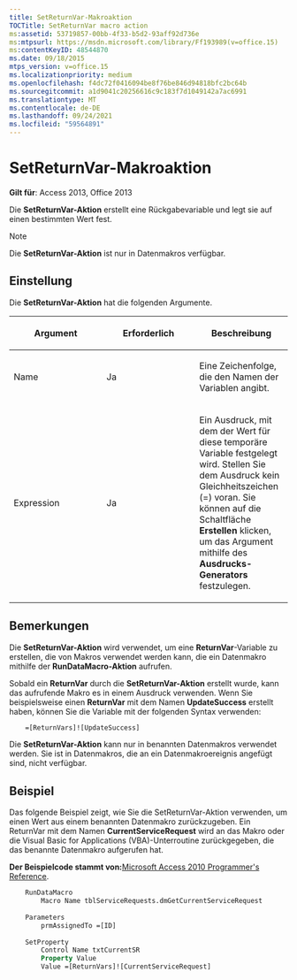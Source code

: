```yaml
---
title: SetReturnVar-Makroaktion
TOCTitle: SetReturnVar macro action
ms:assetid: 53719857-00bb-4f33-b5d2-93aff92d736e
ms:mtpsurl: https://msdn.microsoft.com/library/Ff193989(v=office.15)
ms:contentKeyID: 48544870
ms.date: 09/18/2015
mtps_version: v=office.15
ms.localizationpriority: medium
ms.openlocfilehash: f4dc72f0416094be8f76be846d94818bfc2bc64b
ms.sourcegitcommit: a1d9041c20256616c9c183f7d1049142a7ac6991
ms.translationtype: MT
ms.contentlocale: de-DE
ms.lasthandoff: 09/24/2021
ms.locfileid: "59564891"
---
```

# <a name="setreturnvar-macro-action"></a>SetReturnVar-Makroaktion

**Gilt für**: Access 2013, Office 2013

Die **SetReturnVar-Aktion** erstellt eine Rückgabevariable und legt sie auf einen bestimmten Wert fest.

> [!NOTE]
> Die **SetReturnVar-Aktion** ist nur in Datenmakros verfügbar.

## <a name="setting"></a>Einstellung

Die **SetReturnVar-Aktion** hat die folgenden Argumente.

<table>
<colgroup>
<col style="width: 33%" />
<col style="width: 33%" />
<col style="width: 33%" />
</colgroup>
<thead>
<tr class="header">
<th><p>Argument</p></th>
<th><p>Erforderlich</p></th>
<th><p>Beschreibung</p></th>
</tr>
</thead>
<tbody>
<tr class="odd">
<td><p>Name</p></td>
<td><p>Ja</p></td>
<td><p>Eine Zeichenfolge, die den Namen der Variablen angibt.</p></td>
</tr>
<tr class="even">
<td><p>Expression</p></td>
<td><p>Ja</p></td>
<td><p>Ein Ausdruck, mit dem der Wert für diese temporäre Variable festgelegt wird. Stellen Sie dem Ausdruck kein Gleichheitszeichen (=) voran. Sie können auf die Schaltfläche <strong>Erstellen</strong> klicken, um das Argument mithilfe des <strong>Ausdrucks-Generators</strong> festzulegen.</p></td>
</tr>
</tbody>
</table>


## <a name="remarks"></a>Bemerkungen

Die **SetReturnVar-Aktion** wird verwendet, um eine **ReturnVar**-Variable zu erstellen, die von Makros verwendet werden kann, die ein Datenmakro mithilfe der **RunDataMacro-Aktion** aufrufen.

Sobald ein **ReturnVar** durch die **SetReturnVar-Aktion** erstellt wurde, kann das aufrufende Makro es in einem Ausdruck verwenden. Wenn Sie beispielsweise einen **ReturnVar** mit dem Namen **UpdateSuccess** erstellt haben, können Sie die Variable mit der folgenden Syntax verwenden:

```vb
    =[ReturnVars]![UpdateSuccess]
```

Die **SetReturnVar-Aktion** kann nur in benannten Datenmakros verwendet werden. Sie ist in Datenmakros, die an ein Datenmakroereignis angefügt sind, nicht verfügbar.

## <a name="example"></a>Beispiel

Das folgende Beispiel zeigt, wie Sie die SetReturnVar-Aktion verwenden, um einen Wert aus einem benannten Datenmakro zurückzugeben. Ein ReturnVar mit dem Namen **CurrentServiceRequest** wird an das Makro oder die Visual Basic for Applications (VBA)-Unterroutine zurückgegeben, die das benannte Datenmakro aufgerufen hat.

**Der Beispielcode stammt von:**[Microsoft Access 2010 Programmer's Reference](https://www.amazon.com/Microsoft-Access-2010-Programmers-Reference/dp/8126528125).

```vb
    RunDataMacro
        Macro Name tblServiceRequests.dmGetCurrentServiceRequest
    
    Parameters
        prmAssignedTo =[ID]
    
    SetProperty
        Control Name txtCurrentSR
        Property Value
        Value =[ReturnVars]![CurrentServiceRequest]
```
